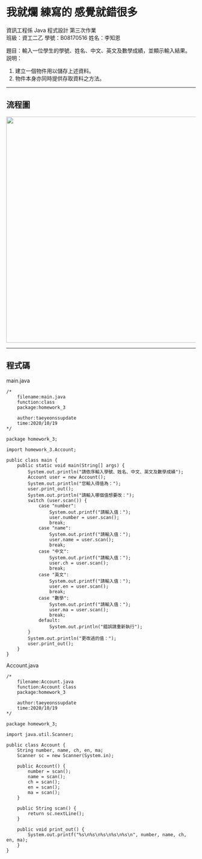 # 我就爛 練寫的 感覺就錯很多 #
資訊工程係  Java 程式設計  第三次作業  
班級：資工二乙 學號：B08170516   姓名：李知恩  

題目：輸入一位學生的學號、姓名、中文、英文及數學成績，並顯示輸入結果。 
説明： 
  1. 建立一個物件用以儲存上述資料。 
  2. 物件本身亦同時提供存取資料之方法。 

---

## 流程圖 #
<!-- ```flow
start=>start: 開始
10=>operation: 此程式的package
12=>operation: 引用Account類別
16=>inputoutput: "請依序輸入學號、姓名、中文、英文及數學成績"
17=>operation: 使用user變數為account類別
18=>inputoutput: "您輸入得值為："
19=>operation: 印出當前值
20=>inputoutput: "請輸入哪個值想要改："
21=>condition: switch (user.scan())
22=>condition: case "number":
23=>inputoutput: "請輸入值："
24=>operation: user.number = user.scan();
26=>condition: case "name":
27=>inputoutput: "請輸入值："
28=>operation: user.name = user.scan();
30=>condition: case "中文":
31=>inputoutput: "請輸入值："
32=>operation: user.ch = user.scan();
34=>condition: case "英文":
35=>inputoutput: "請輸入值："
36=>operation: user.en = user.scan();
38=>condition: case "數學":
39=>inputoutput: "請輸入值："
40=>operation: user.ma = user.scan();
42=>condition: default:
43=>inputoutput: "錯誤請重新執行"
45=>inputoutput: "更改過的值："
46=>operation: user.print_out();
end=>end: 結束

start->10->12->16->17->18->19->20->21(yes)
21(yes)->22(no)->26(no)->30(no)->34(no)->38(no)
22(yes)->23->24->45
26(yes)->27->28->45
30(yes)->31->32->45
34(yes)->35->36->45
38(yes)->39->40->45
45->46->end
``` -->
<img src="https://github.com/taeyeonssupdate/zerojudge/blob/master/images/homework_3_flowchart.png?raw=true" width="600">

---

## 程式碼 ##

main.java

    /*
        filename:main.java
        function:class
        package:homework_3

        author:taeyeonssupdate
        time:2020/10/19
    */

    package homework_3;

    import homework_3.Account;

    public class main {
        public static void main(String[] args) {
            System.out.println("請依序輸入學號、姓名、中文、英文及數學成績");
            Account user = new Account();
            System.out.println("您輸入得值為：");
            user.print_out();
            System.out.println("請輸入哪個值想要改：");
            switch (user.scan()) {
                case "number":
                    System.out.printf("請輸入值：");
                    user.number = user.scan();
                    break;
                case "name":
                    System.out.printf("請輸入值：");
                    user.name = user.scan();
                    break;
                case "中文":
                    System.out.printf("請輸入值：");
                    user.ch = user.scan();
                    break;
                case "英文":
                    System.out.printf("請輸入值：");
                    user.en = user.scan();
                    break;
                case "數學":
                    System.out.printf("請輸入值：");
                    user.ma = user.scan();
                    break;
                default:
                    System.out.println("錯誤請重新執行");
            }
            System.out.println("更改過的值：");
            user.print_out();
        }
    }
Account.java

    /*
        filename:Account.java
        function:Account class
        package:homework_3

        author:taeyeonssupdate
        time:2020/10/19
    */

    package homework_3;

    import java.util.Scanner;

    public class Account {
        String number, name, ch, en, ma;
        Scanner sc = new Scanner(System.in);

        public Account() {
            number = scan();
            name = scan();
            ch = scan();
            en = scan();
            ma = scan();
        }

        public String scan() {
            return sc.nextLine();
        }

        public void print_out() {
            System.out.printf("%s\n%s\n%s\n%s\n%s\n", number, name, ch, en, ma);
        }
    }
